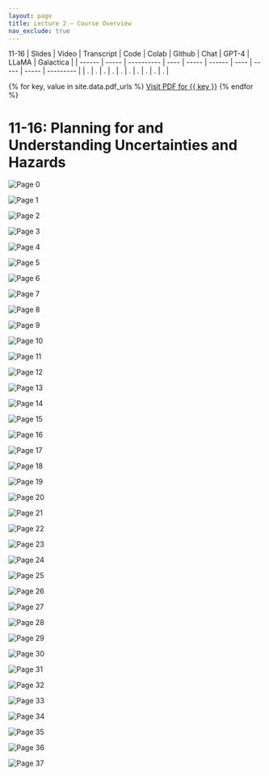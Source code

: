 ```yaml
---
layout: page
title: Lecture 2 – Course Overview
nav_exclude: true
---
```

11-16
| Slides | Video | Transcript | Code | Colab | Github | Chat | GPT-4 | LLaMA | Galactica |
| ------ | ----- | ---------- | ---- | ----- | ------ | ---- | ----- | ----- | --------- |
| .      | .     | .          | .    | .     | .      | .    | .     | .     | .          |

{% for key, value in site.data.pdf_urls %}
<a class="button" href="{{ value }}">Visit PDF for {{ key }}</a>
{% endfor %}


# 11-16: Planning for and Understanding Uncertainties and Hazards

![Page 0]( /CivEng112/assets/slides/11-16/11-16_Lecture.pdf-page0.png )

![Page 1]( /CivEng112/assets/slides/11-16/11-16_Lecture.pdf-page1.png )

![Page 2]( /CivEng112/assets/slides/11-16/11-16_Lecture.pdf-page2.png )

![Page 3]( /CivEng112/assets/slides/11-16/11-16_Lecture.pdf-page3.png )

![Page 4]( /CivEng112/assets/slides/11-16/11-16_Lecture.pdf-page4.png )

![Page 5]( /CivEng112/assets/slides/11-16/11-16_Lecture.pdf-page5.png )

![Page 6]( /CivEng112/assets/slides/11-16/11-16_Lecture.pdf-page6.png )

![Page 7]( /CivEng112/assets/slides/11-16/11-16_Lecture.pdf-page7.png )

![Page 8]( /CivEng112/assets/slides/11-16/11-16_Lecture.pdf-page8.png )

![Page 9]( /CivEng112/assets/slides/11-16/11-16_Lecture.pdf-page9.png )

![Page 10]( /CivEng112/assets/slides/11-16/11-16_Lecture.pdf-page10.png )

![Page 11]( /CivEng112/assets/slides/11-16/11-16_Lecture.pdf-page11.png )

![Page 12]( /CivEng112/assets/slides/11-16/11-16_Lecture.pdf-page12.png )

![Page 13]( /CivEng112/assets/slides/11-16/11-16_Lecture.pdf-page13.png )

![Page 14]( /CivEng112/assets/slides/11-16/11-16_Lecture.pdf-page14.png )

![Page 15]( /CivEng112/assets/slides/11-16/11-16_Lecture.pdf-page15.png )

![Page 16]( /CivEng112/assets/slides/11-16/11-16_Lecture.pdf-page16.png )

![Page 17]( /CivEng112/assets/slides/11-16/11-16_Lecture.pdf-page17.png )

![Page 18]( /CivEng112/assets/slides/11-16/11-16_Lecture.pdf-page18.png )

![Page 19]( /CivEng112/assets/slides/11-16/11-16_Lecture.pdf-page19.png )

![Page 20]( /CivEng112/assets/slides/11-16/11-16_Lecture.pdf-page20.png )

![Page 21]( /CivEng112/assets/slides/11-16/11-16_Lecture.pdf-page21.png )

![Page 22]( /CivEng112/assets/slides/11-16/11-16_Lecture.pdf-page22.png )

![Page 23]( /CivEng112/assets/slides/11-16/11-16_Lecture.pdf-page23.png )

![Page 24]( /CivEng112/assets/slides/11-16/11-16_Lecture.pdf-page24.png )

![Page 25]( /CivEng112/assets/slides/11-16/11-16_Lecture.pdf-page25.png )

![Page 26]( /CivEng112/assets/slides/11-16/11-16_Lecture.pdf-page26.png )

![Page 27]( /CivEng112/assets/slides/11-16/11-16_Lecture.pdf-page27.png )

![Page 28]( /CivEng112/assets/slides/11-16/11-16_Lecture.pdf-page28.png )

![Page 29]( /CivEng112/assets/slides/11-16/11-16_Lecture.pdf-page29.png )

![Page 30]( /CivEng112/assets/slides/11-16/11-16_Lecture.pdf-page30.png )

![Page 31]( /CivEng112/assets/slides/11-16/11-16_Lecture.pdf-page31.png )

![Page 32]( /CivEng112/assets/slides/11-16/11-16_Lecture.pdf-page32.png )

![Page 33]( /CivEng112/assets/slides/11-16/11-16_Lecture.pdf-page33.png )

![Page 34]( /CivEng112/assets/slides/11-16/11-16_Lecture.pdf-page34.png )

![Page 35]( /CivEng112/assets/slides/11-16/11-16_Lecture.pdf-page35.png )

![Page 36]( /CivEng112/assets/slides/11-16/11-16_Lecture.pdf-page36.png )

![Page 37]( /CivEng112/assets/slides/11-16/11-16_Lecture.pdf-page37.png )

